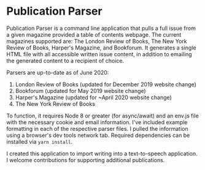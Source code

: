 # Publication Parser

Publication Parser is a command line application that pulls a full issue from a given magazine provided a table of contents webpage. The current magazines supported are: The London Review of Books, The New York Review of Books, Harper's Magazine, and Bookforum. It generates a single HTML file with all accessible written issue content, in addition to emailing the generated content to a recipient of choice.

Parsers are up-to-date as of June 2020:

1. London Review of Books (updated for December 2019 website change)
1. Bookforum (updated for May 2019 website change)
1. Harper's Magazine (updated for ~April 2020 website change)
1. The New York Review of Books

To function, it requires Node 8 or greater (for async/await) and an env.js file with the necessary cookie and email information. I've included example formatting in each of the respective parser files. I pulled the information using a browser's dev tools network tab. Required dependencies can be installed via `yarn install`. 

I created this application to import writing into a text-to-speech application. I welcome contributions for supporting additional publications.
